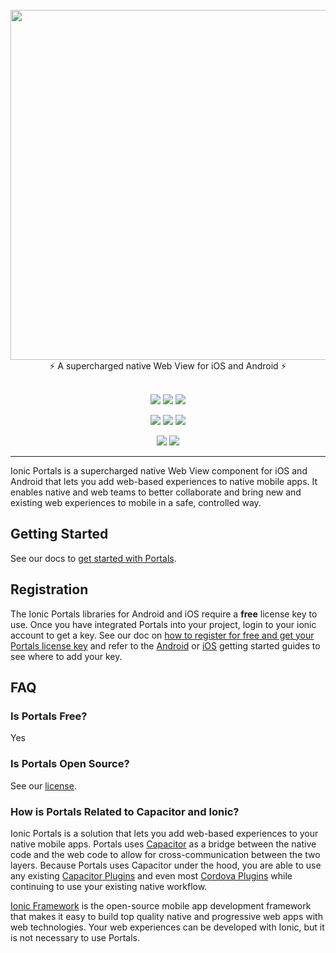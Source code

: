 <br />
<div align="center">
  <img src="https://user-images.githubusercontent.com/5769389/134952353-7d7b4145-3a80-4946-9b08-17b3a22c03a1.png" width="560" />
</div>
<div align="center">
  ⚡️ A supercharged native Web View for iOS and Android ⚡️
</div>
<br />
<p align="center">
  <a href="https://github.com/ionic-team/ionic-portals/actions?query=workflow%3ACI"><img src="https://img.shields.io/github/workflow/status/ionic-team/ionic-portals/CI?style=flat-square" /></a>
  <a href="https://www.npmjs.com/package/@ionic/portals"><img src="https://img.shields.io/npm/dw/@ionic/portals?style=flat-square" /></a>
  <a href="https://www.npmjs.com/package/@ionic/portals"><img src="https://img.shields.io/npm/l/@ionic/portals?style=flat-square" /></a>
</p>
<p align="center">
  <a href="https://www.npmjs.com/package/@ionic/portals"><img src="https://img.shields.io/npm/v/@ionic/portals?style=flat-square" /></a>
  <a href="https://search.maven.org/artifact/io.ionic/portals"><img src="https://img.shields.io/maven-central/v/io.ionic/portals" /></a>
  <img src="https://img.shields.io/cocoapods/v/IonicPortals" />
</p>
<p align="center">
  <a href="https://ionic.io/docs/portals"><img src="https://img.shields.io/static/v1?label=docs&message=ionic.io/portals&color=blue&style=flat-square" /></a>
  <a href="https://twitter.com/ionicframework"><img src="https://img.shields.io/twitter/follow/ionicframework" /></a>
</p>

---

Ionic Portals is a supercharged native Web View component for iOS and Android that lets you add web-based experiences to native mobile apps. It enables native and web teams to better collaborate and bring new and existing web experiences to mobile in a safe, controlled way.

## Getting Started

See our docs to [get started with Portals](https://ionic.io/docs/portals/getting-started/guide).

## Registration

The Ionic Portals libraries for Android and iOS require a **free** license key to use. Once you have integrated Portals into your project, login to your ionic account to get a key. See our doc on [how to register for free and get your Portals license key](https://ionic.io/docs/portals/how-to/get-a-product-key) and refer to the [Android](https://ionic.io/docs/portals/getting-started/android) or [iOS](https://ionic.io/docs/portals/getting-started/iOS) getting started guides to see where to add your key.

## FAQ

### Is Portals Free?

Yes

### Is Portals Open Source?

See our [license](https://github.com/ionic-team/ionic-portals/blob/main/LICENSE.md).

### How is Portals Related to Capacitor and Ionic?

Ionic Portals is a solution that lets you add web-based experiences to your native mobile apps. Portals uses [Capacitor](https://capacitorjs.com) as a bridge between the native code and the web code to allow for cross-communication between the two layers. Because Portals uses Capacitor under the hood, you are able to use any existing [Capacitor Plugins](https://capacitorjs.com/docs/plugins) and even most [Cordova Plugins](https://capacitorjs.com/docs/plugins/cordova) while continuing to use your existing native workflow.

[Ionic Framework](https://ionicframework.com/) is the open-source mobile app development framework that makes it easy to build top quality native and progressive web apps with web technologies. Your web experiences can be developed with Ionic, but it is not necessary to use Portals.
